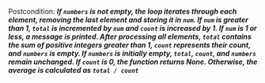 Postcondition: ***If `numbers` is not empty, the loop iterates through each element, removing the last element and storing it in `num`. If `num` is greater than 1, `total` is incremented by `num` and `count` is increased by 1. If `num` is 1 or less, a message is printed. After processing all elements, `total` contains the sum of positive integers greater than 1, `count` represents their count, and `numbers` is empty. If `numbers` is initially empty, `total`, `count`, and `numbers` remain unchanged. If `count` is 0, the function returns None. Otherwise, the average is calculated as `total / count`***